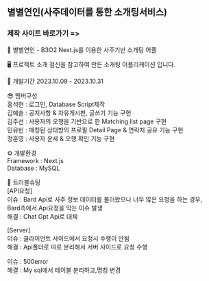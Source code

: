 ## 별별연인(사주데이터를 통한 소개팅서비스) 
### 제작 사이트 바로가기 => <a href="https://b3o2.vercel.app/"></a>
💛 별별연인 - B3O2
Next.js를 이용한 사주기반 소개팅 어플

🖥 프로젝트 소개
점신을 참고하여 만든 소개팅 어플리케이션 입니다.

📆 개발기간
2023.10.09 - 2023.10.31

😎 멤버구성 <br>
홍석현 : 로그인, Database Script제작 <br>
김예솔 : 공지사항 & 자유게시판, 글쓰기 기능 구현 <br>
김주선 : 사용자의 오행을 기반으로 한 Matching list page 구현 <br>
민유빈 : 매칭된 상대방의 프로필 Detail Page & 연락처 공유 기능 구현 <br>
정훈영 : 사용자 운세 & 오행 확인 기능 구현

⚙ 개발환경 <br>
Framework : Next.js <br>
Database : MySQL

🚨 트러블슈팅 <br>
[API요청] <br>
이슈 : Bard Api로 사주 정보 데이터를 불러왔으나 너무 많은 요청을 하는 경우, <br>
Bard측에서 Api요청을 막는 이슈 발생 <br>
해결 : Chat Gpt Api로 대체 <br>

[Server] <br>
이슈 : 클라이언트 사이드에서 요청시 수행이 안됨 <br>
해결 : Api폴더로 따로 분리해서 서버 사이드로 요청 수행 <br>

이슈 : 500error <br>
해결 : My sql에서 테이블 분리하고,명칭 변경
